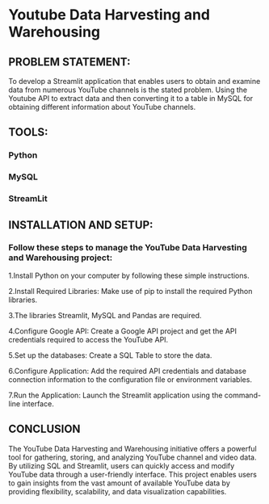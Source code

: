 # Youtube Data Harvesting and Warehousing
## PROBLEM STATEMENT:  
   To develop a Streamlit application that enables users to obtain and examine data from numerous YouTube channels is the stated problem. Using the Youtube API to extract data and then converting it to a table in MySQL for obtaining different information about YouTube channels.

## TOOLS:  
  ### Python    
  ### MySQL  
  ### StreamLit

## INSTALLATION AND SETUP:

### Follow these steps to manage the YouTube Data Harvesting and Warehousing project:  

1.Install Python on your computer by following these simple instructions.  

2.Install Required Libraries: Make use of pip to install the required Python libraries.  

3.The libraries Streamlit, MySQL and Pandas are required.  

4.Configure Google API: Create a Google API project and get the API credentials required to access the YouTube API.  

5.Set up the databases: Create a SQL Table to store the data.  

6.Configure Application: Add the required API credentials and database connection information to the configuration file or environment variables.  

7.Run the Application: Launch the Streamlit application using the command-line interface.  

## CONCLUSION
The YouTube Data Harvesting and Warehousing initiative offers a powerful tool for gathering, storing, and analyzing YouTube channel and video data. By utilizing SQL and Streamlit, users can quickly access and modify YouTube data through a user-friendly interface. This project enables users to gain insights from the vast amount of available YouTube data by providing flexibility, scalability, and data visualization capabilities.   
